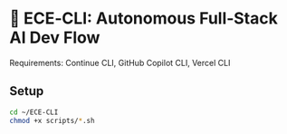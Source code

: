 # 🚀 ECE‑CLI: Autonomous Full‑Stack AI Dev Flow

Requirements: Continue CLI, GitHub Copilot CLI, Vercel CLI

## Setup

```bash
cd ~/ECE‑CLI
chmod +x scripts/*.sh
